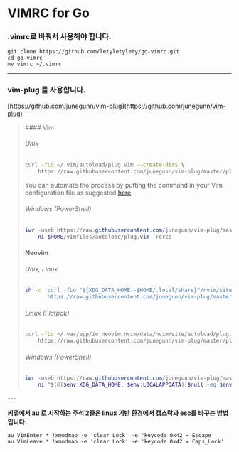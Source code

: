 # VIMRC for Go


### .vimrc로 바꿔서 사용해야 합니다.

```
git clone https://github.com/letyletylety/go-vimrc.git
cd go-vimrc
mv vimrc ~/.vimrc
```

---

### vim-plug 를 사용합니다.
[https://github.com/junegunn/vim-plug](https://github.com/junegunn/vim-plug)

<blockquote>
#### Vim

###### Unix

```sh
curl -fLo ~/.vim/autoload/plug.vim --create-dirs \
    https://raw.githubusercontent.com/junegunn/vim-plug/master/plug.vim
```

You can automate the process by putting the command in your Vim configuration
file as suggested [here][auto].

[auto]: https://github.com/junegunn/vim-plug/wiki/tips#automatic-installation

###### Windows (PowerShell)

```powershell
iwr -useb https://raw.githubusercontent.com/junegunn/vim-plug/master/plug.vim |`
    ni $HOME/vimfiles/autoload/plug.vim -Force
```

#### Neovim

###### Unix, Linux

```sh
sh -c 'curl -fLo "${XDG_DATA_HOME:-$HOME/.local/share}"/nvim/site/autoload/plug.vim --create-dirs \
       https://raw.githubusercontent.com/junegunn/vim-plug/master/plug.vim'
```

###### Linux (Flatpak)

```sh
curl -fLo ~/.var/app/io.neovim.nvim/data/nvim/site/autoload/plug.vim \
    https://raw.githubusercontent.com/junegunn/vim-plug/master/plug.vim
```

###### Windows (PowerShell)

```powershell
iwr -useb https://raw.githubusercontent.com/junegunn/vim-plug/master/plug.vim |`
    ni "$(@($env:XDG_DATA_HOME, $env:LOCALAPPDATA)[$null -eq $env:XDG_DATA_HOME])/nvim-data/site/autoload/plug.vim" -Force
```

</blockquote>
---

**키맵에서 au 로 시작하는 주석 2줄은 linux 기반 환경에서 캡스락과 esc를 바꾸는 방법입니다.**

```vimscript
au VimEnter * !xmodmap -e 'clear Lock' -e 'keycode 0x42 = Escape'
au VimLeave * !xmodmap -e 'clear Lock' -e 'keycode 0x42 = Caps_Lock'
```
